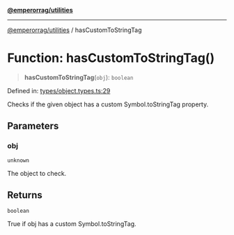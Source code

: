 [**@emperorrag/utilities**](../README.md)

***

[@emperorrag/utilities](../globals.md) / hasCustomToStringTag

# Function: hasCustomToStringTag()

> **hasCustomToStringTag**(`obj`): `boolean`

Defined in: [types/object.types.ts:29](https://github.com/EmperorRAG/my-projects-monorepo/blob/e2bd1d08dbedaf6b4d2837cf58e4e4885a5e09fe/libs/utilities/src/lib/types/object.types.ts#L29)

Checks if the given object has a custom Symbol.toStringTag property.

## Parameters

### obj

`unknown`

The object to check.

## Returns

`boolean`

True if obj has a custom Symbol.toStringTag.
